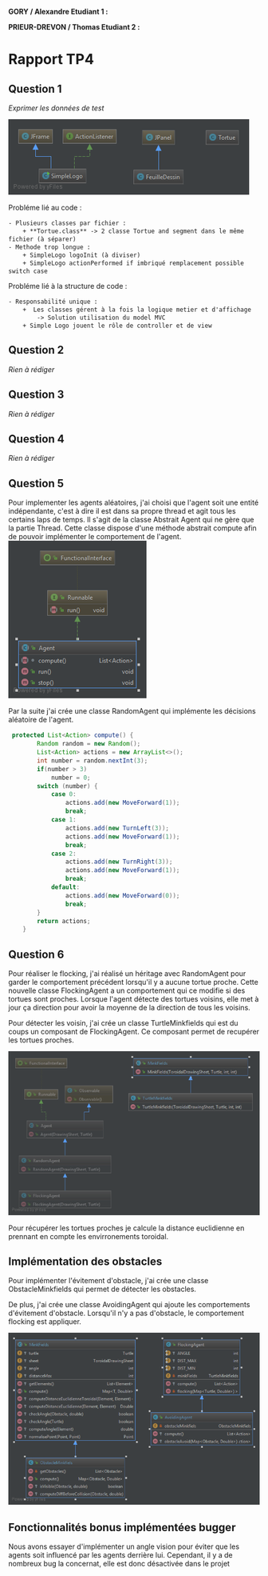 **GORY / Alexandre Etudiant 1 :**

**PRIEUR-DREVON / Thomas Etudiant 2 :**

# Rapport TP4

## Question 1
*Exprimer les données de test*

![diagram](images/diagram1.png)

Probléme lié au code :

    - Plusieurs classes par fichier : 
        + **Tortue.class** -> 2 classe Tortue and segment dans le même fichier (à séparer)
    - Methode trop longue : 
        + SimpleLogo logoInit (à diviser)
        + SimpleLogo actionPerformed if imbriqué remplacement possible switch case
    
Probléme lié à la structure de code :

    - Responsabilité unique :
        +  Les classes gérent à la fois la logique metier et d'affichage
            -> Solution utilisation du model MVC
        + Simple Logo jouent le rôle de controller et de view
   
   
     

## Question 2
*Rien à rédiger*

## Question 3
*Rien à rédiger*

## Question 4
*Rien à rédiger*


## Question 5
Pour implementer les agents aléatoires, j'ai choisi que l'agent soit une entité indépendante, c'est à dire il est dans sa propre thread et agit tous les certains laps de temps. Il s'agit de la classe Abstrait Agent qui ne gère que la partie Thread. Cette classe dispose d'une méthode abstrait compute afin de pouvoir implémenter le comportement de l'agent.
![diagram](images/agent.png)

Par la suite j'ai crée une classe RandomAgent qui implémente les décisions aléatoire de l'agent.
```java 
 protected List<Action> compute() {
        Random random = new Random();
        List<Action> actions = new ArrayList<>();
        int number = random.nextInt(3);
        if(number > 3)
            number = 0;
        switch (number) {
            case 0:
                actions.add(new MoveForward(1));
                break;
            case 1:
                actions.add(new TurnLeft(3));
                actions.add(new MoveForward(1));
                break;
            case 2:
                actions.add(new TurnRight(3));
                actions.add(new MoveForward(1));
                break;
            default:
                actions.add(new MoveForward(0));
                break;
        }
        return actions;
    }
```

## Question 6


Pour réaliser le flocking, j'ai réalisé un héritage avec  RandomAgent pour garder le comportement précédent lorsqu'il y a aucune tortue proche. Cette nouvelle classe FlockingAgent a un comportement qui ce modifie si des tortues sont proches. Lorsque l'agent détecte des tortues voisins, elle met à jour ça direction pour avoir la moyenne de la direction de tous les voisins.

Pour détecter les voisin, j'ai crée un classe TurtleMinkfields qui est du coups un composant de FlockingAgent. Ce composant permet de recupérer les tortues proches. 

![diagram](images/diagramFlock.png)


Pour récupérer les tortues proches je calcule la distance euclidienne en prennant en compte les envirronements toroidal. 


## Implémentation des obstacles

Pour implémenter l'évitement d'obstacle, j'ai crée une classe ObstacleMinkfields qui permet de détecter les obstacles.

De plus, j'ai crée une classe AvoidingAgent qui ajoute les comportements d'évitement d'obstacle. Lorsqu'il n'y a pas d'obstacle, le comportement flocking est appliquer.
 
 ![diagram](images/avoidingAgent.png)

 ## Fonctionnalités bonus implémentées bugger
 
 Nous avons essayer d'implémenter un angle vision pour éviter que les agents soit influencé par les agents derrière lui. Cependant, il y a de nombreux bug la concernat, elle est donc désactivée dans le projet
 





